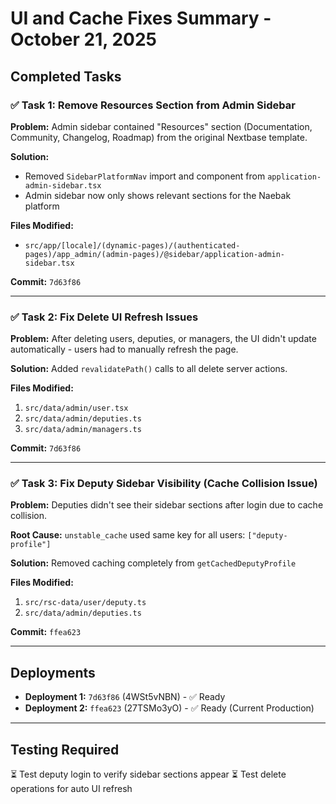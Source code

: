 # UI and Cache Fixes Summary - October 21, 2025

## Completed Tasks

### ✅ Task 1: Remove Resources Section from Admin Sidebar

**Problem:** Admin sidebar contained "Resources" section (Documentation, Community, Changelog, Roadmap) from the original Nextbase template.

**Solution:** 
- Removed `SidebarPlatformNav` import and component from `application-admin-sidebar.tsx`
- Admin sidebar now only shows relevant sections for the Naebak platform

**Files Modified:**
- `src/app/[locale]/(dynamic-pages)/(authenticated-pages)/app_admin/(admin-pages)/@sidebar/application-admin-sidebar.tsx`

**Commit:** `7d63f86`

---

### ✅ Task 2: Fix Delete UI Refresh Issues

**Problem:** After deleting users, deputies, or managers, the UI didn't update automatically - users had to manually refresh the page.

**Solution:** 
Added `revalidatePath()` calls to all delete server actions.

**Files Modified:**
1. `src/data/admin/user.tsx`
2. `src/data/admin/deputies.ts`
3. `src/data/admin/managers.ts`

**Commit:** `7d63f86`

---

### ✅ Task 3: Fix Deputy Sidebar Visibility (Cache Collision Issue)

**Problem:** Deputies didn't see their sidebar sections after login due to cache collision.

**Root Cause:** `unstable_cache` used same key for all users: `["deputy-profile"]`

**Solution:** Removed caching completely from `getCachedDeputyProfile`

**Files Modified:**
1. `src/rsc-data/user/deputy.ts`
2. `src/data/admin/deputies.ts`

**Commit:** `ffea623`

---

## Deployments

- **Deployment 1:** `7d63f86` (4WSt5vNBN) - ✅ Ready
- **Deployment 2:** `ffea623` (27TSMo3yO) - ✅ Ready (Current Production)

---

## Testing Required

⏳ Test deputy login to verify sidebar sections appear
⏳ Test delete operations for auto UI refresh

